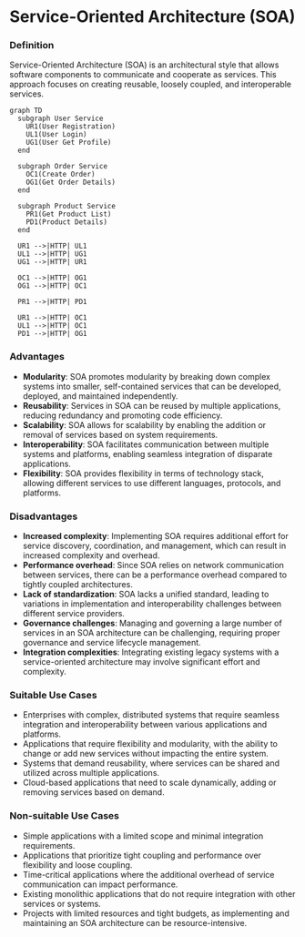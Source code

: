 # Service-Oriented Architecture (SOA)

### **Definition**

Service-Oriented Architecture (SOA) is an architectural style that allows software components to communicate and cooperate as services. This approach focuses on creating reusable, loosely coupled, and interoperable services.

```mermaid
graph TD
  subgraph User Service
    UR1(User Registration)
    UL1(User Login)
    UG1(User Get Profile)
  end

  subgraph Order Service
    OC1(Create Order)
    OG1(Get Order Details)
  end

  subgraph Product Service
    PR1(Get Product List)
    PD1(Product Details)
  end

  UR1 -->|HTTP| UL1
  UL1 -->|HTTP| UG1
  UG1 -->|HTTP| UR1

  OC1 -->|HTTP| OG1
  OG1 -->|HTTP| OC1

  PR1 -->|HTTP| PD1

  UR1 -->|HTTP| OC1
  UL1 -->|HTTP| OC1
  PD1 -->|HTTP| OG1

```

### **Advantages**

* **Modularity**: SOA promotes modularity by breaking down complex systems into smaller, self-contained services that can be developed, deployed, and maintained independently.
* **Reusability**: Services in SOA can be reused by multiple applications, reducing redundancy and promoting code efficiency.
* **Scalability**: SOA allows for scalability by enabling the addition or removal of services based on system requirements.
* **Interoperability**: SOA facilitates communication between multiple systems and platforms, enabling seamless integration of disparate applications.
* **Flexibility**: SOA provides flexibility in terms of technology stack, allowing different services to use different languages, protocols, and platforms.

### **Disadvantages**

* **Increased complexity**: Implementing SOA requires additional effort for service discovery, coordination, and management, which can result in increased complexity and overhead.
* **Performance overhead**: Since SOA relies on network communication between services, there can be a performance overhead compared to tightly coupled architectures.
* **Lack of standardization**: SOA lacks a unified standard, leading to variations in implementation and interoperability challenges between different service providers.
* **Governance challenges**: Managing and governing a large number of services in an SOA architecture can be challenging, requiring proper governance and service lifecycle management.
* **Integration complexities**: Integrating existing legacy systems with a service-oriented architecture may involve significant effort and complexity.

### **Suitable Use Cases**

* Enterprises with complex, distributed systems that require seamless integration and interoperability between various applications and platforms.
* Applications that require flexibility and modularity, with the ability to change or add new services without impacting the entire system.
* Systems that demand reusability, where services can be shared and utilized across multiple applications.
* Cloud-based applications that need to scale dynamically, adding or removing services based on demand.

### **Non-suitable Use Cases**

* Simple applications with a limited scope and minimal integration requirements.
* Applications that prioritize tight coupling and performance over flexibility and loose coupling.
* Time-critical applications where the additional overhead of service communication can impact performance.
* Existing monolithic applications that do not require integration with other services or systems.
* Projects with limited resources and tight budgets, as implementing and maintaining an SOA architecture can be resource-intensive.
